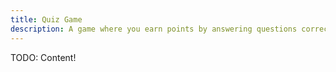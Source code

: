 ```yaml
---
title: Quiz Game
description: A game where you earn points by answering questions correctly
---
```


TODO: Content!
